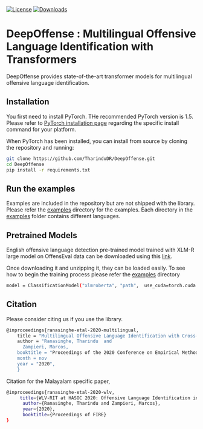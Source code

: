 [![License](https://img.shields.io/badge/License-Apache%202.0-blue.svg)](https://opensource.org/licenses/Apache-2.0) [![Downloads](https://pepy.tech/badge/deepoffense)](https://pepy.tech/project/deepoffense)

# DeepOffense : Multilingual Offensive Language Identification with Transformers

DeepOffense provides state-of-the-art transformer models for multilingual offensive language identification. 

## Installation
You first need to install PyTorch. THe recommended PyTorch version is 1.5.
Please refer to [PyTorch installation page](https://pytorch.org/get-started/locally/#start-locally) regarding the specific install command for your platform.

When PyTorch has been installed, you can install from source by cloning the repository and running:

```bash
git clone https://github.com/TharinduDR/DeepOffense.git
cd DeepOffense
pip install -r requirements.txt
```

## Run the examples
Examples are included in the repository but are not shipped with the library. Please refer the [examples](/examples) directory for the examples. Each directory in the [examples](examples) folder contains different languages.


## Pretrained Models
English offensive language detection pre-trained model trained with XLM-R  large model on OffensEval data can be downloaded using this [link](https://drive.google.com/file/d/1_P3dCLcN3XoJT8BRgFhrwdVMODgyejwI/view?usp=sharing).

Once downloading it and unzipping it, they can be loaded easily. To see how to begin the training process please refer the [examples](/examples) directory

```bash
model = ClassificationModel("xlmroberta", "path",  use_cuda=torch.cuda.is_available())
```




## Citation
Please consider citing us if you use the library. 
```bash
@inproceedings{ranasinghe-etal-2020-multilingual,
    title = "Multilingual Offensive Language Identification with Cross-lingual Embeddings",
    author = "Ranasinghe, Tharindu  and
      Zampieri, Marcos,
    booktitle = "Proceedings of the 2020 Conference on Empirical Methods in Natural Language Processing",
    month = nov
    year = "2020",
    }
```

Citation for the Malayalam specific paper, 

```bash
@inproceedings{ranasinghe-etal-2020-wlv,
     title={WLV-RIT at HASOC 2020: Offensive Language Identification in Code-switched Texts},
      author={Ranasinghe, Tharindu and Zampieri, Marcos},
      year={2020},
      booktitle={Proceedings of FIRE}
}
```
